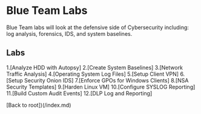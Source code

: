 <h1>Blue Team Labs</h1>
Blue Team labs will look at the defensive side of Cybersecurity including: log analysis, forensics, IDS, and system baselines.

<h2>Labs</h2>
1.[Analyze HDD with Autopsy]
2.[Create System Baselines]
3.[Network Traffic Analysis]
4.[Operating System Log Files]
5.[Setup Client VPN]
6.[Setup Security Onion IDS]
7.[Enforce GPOs for Windows Clients]
8.[NSA Security Templates]
9.[Harden Linux VM]
10.[Configure SYSLOG Reporting]
11.[Build Custom Audit Events]
12.[DLP Log and Reporting]




[Back to root])(/index.md)
